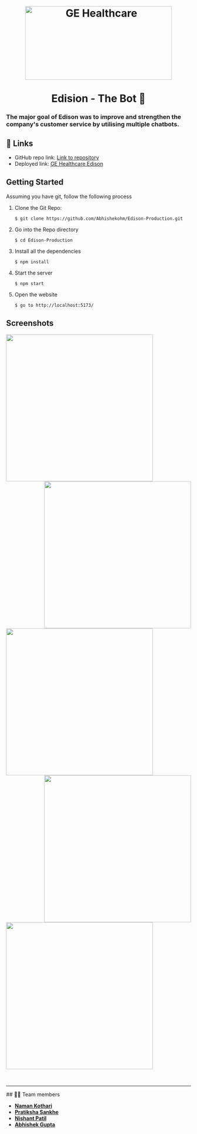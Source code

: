 <h1 align="center">
  <a href="https://github.com/Abhishekohm/Edison-Production.git">
    <img src="https://healthexec.com/sites/default/files/styles/stack_views/public/2018-04/ge_healthcare_logo.png?itok=HDPdblRI" alt="GE Healthcare" width="400" height="200">
  </a>
  <br>
  <br> 
  Edision - The Bot 🤖
</h1>


<h3>The major goal of <strong>Edison</strong> was to improve and strengthen the company's customer service by utilising multiple chatbots.</h3>

## 🔗 Links

- GitHub repo link: [Link to repository](https://github.com/Abhishekohm/Edison-Production.git)
- Deployed link: [GE Healthcare Edison](https://gehealthcare-edison.netlify.app)

## Getting Started

Assuming you have git, follow the following process
1. Clone the Git Repo:
   ```
   $ git clone https://github.com/Abhishekohm/Edison-Production.git
   ```
2. Go into the Repo directory
   ```
   $ cd Edison-Production
   ```
   
3. Install all the dependencies
   ```
   $ npm install
   ```
4. Start the server
   ```
   $ npm start
   ```
5. Open the website 
   ```
   $ go to http://localhost:5173/
   ```
   
## Screenshots

<p float="left">
<img src="https://lh3.googleusercontent.com/arGbU2EIZGEFKxXCFvUDLPvkdaIuSQGedEnLqjC6IJEq9cL_QaMjeciWxd5xq5gDM4TLNrcQU9zAVP1jhLUyI2aSd2IaXwycK7ALmFSMA_0F7KH7Y6p9gPrxExJyGtBGUpCemKCjQg=w2400" width="400px">
<img src="https://lh3.googleusercontent.com/8m8D_rHg2mkdXT3xqf9tuMawlHJBR2Pg4dHnBpxL6cS3lDv1qtE2_l81Cjad0IH4CFKVhdmM3ihL2Z8l3SaQbU5DCFQtSfYmdpWRzRa3K2Uu8-UnHKDJ-PnLqsDtPDiDgmqJIpqx3w=w2400" width="400px" align="right" >
</p>

<br>


<p float="left">
<img src="https://lh3.googleusercontent.com/0GWMZ4WqEOgKqWzoe2IcDk-JUOqY8RncklbktgVMJJDjRygVsQvABR9QDfYnOXkPGgUm5fVkSewUXwj_0INVoe5H49f57uRbA_MRNt-I9I85ofg_-m2n3c2hDG_9zXGKQ22jpttoGA=w2400" width="400px">
<img src="https://lh3.googleusercontent.com/cYh9Wl6Y6SMDR0OuvyWNATQr6o_pT8B1kbPfyDQeq_URy0G46EcNt-PnjnHm8LtuA1sXkcgFXcWfMgcW4qKxwNjUz8hv6b_G2kqnT-U72OT-J1aQmNPG2i20RKnYiTjnDbxMHtXdFg=w2400" width="400px" align="right" >
</p>

<br>

<p float="left">
<img src="https://lh3.googleusercontent.com/R3fheTu2pmMisiDt16qQ_DXOunlHLTAFLArljg2wibg-CHV_DLQJmDcBmbuuuKUuWMm7RSCykufhTU5GGdZYIdVXDcqsoZ0m0yp9pzhmvqAgIMxUYEKDGZ8LXIemgzDR2RpjqkyO0w=w2400" width="400px">

</p>

<br>

<hr>
## 👩‍💻 Team members

- [**Naman Kothari**](https://github.com/NamanKothari5)
- [**Pratiksha Sankhe**](https://github.com/psankhe28)
- [**Nishant Patil**](https://github.com/Nishtan)
- [**Abhishek Gupta**](https://github.com/Abhishekohm)
